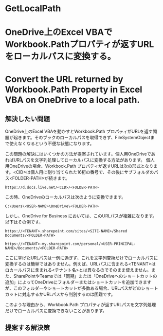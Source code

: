# GetLocalPath
# OneDrive上のExcel VBAでWorkbook.Pathプロパティが返すURLをローカルパスに変換する。  
# Convert the URL returned by Workbook.Path Property in Excel VBA on OneDrive to a local path.  

## 解決したい問題  
  
OneDrive上のExcel VBAを動かすとWorkbook.Path プロパティがURLを返す問題が起きます。そのブックのローカルパスを取得できず、FileSystemObjectまで使えなくなるという不便な状態になります。  
  
この問題の解決にはいくつかの方法が提案されています。個人用OneDriveであればURLパスを文字列処理してローカルパスに変換する方法があります。
個人用OneDriveの場合、Workbook.Path プロパティが返すURLは次の形式となります。\<CID>は個人用に割り当てられた16桁の番号で、その後にサブフォルダのパス\<FOLDER-PATH>が続きます。  
  
    https://d.docs.live.net/<CID>/<FOLDER-PATH>
  
この時、OneDriveのローカルパスは次のように変換できます。  
  
    C:\Users\<USER-NAME>\OneDrive\<FOLDER-PATH>
    
しかし、OneDrive for Business においては、このURLパスが複雑になります。以下はその例です。  

    https://<TENANT>.sharepoint.com/sites/<SITE-NAME>/Shared Documents/<FOLDER-PATH>
    
    https://<TENANT>-my.sharepoint.com/personal/<USER-PRINCIPAL-NAME>/Documents/<FOLDER-PATH>
  
ここに挙げたURLパスは一例に過ぎず、これを文字列変換だけでローカルパスに変換するのは簡単ではありません。例えば、URLパスに含まれる\<TENANT>はロカールパスに含まれる<テナント名>とは異なるのでそのまま使えません。また、SharePointやTeamsでは「同期」または「OneDriveへのショートカットの追加」によってOneDriveにフォルダーまたはショートカットを追加できますが、このフォルダーやショートカットが多数ある場合、URLパスがどのショートカットに対応するかURLパスから判別するのは困難です。  
  
このような理由から、Workbook.Path プロパティが返すURLパスを文字列処理だけでローカルパスに変換できないことがあります。

## 提案する解決策  

